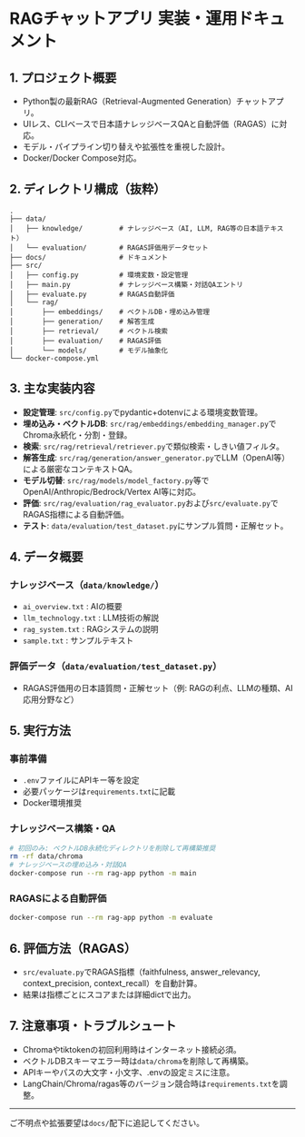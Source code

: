 # RAGチャットアプリ 実装・運用ドキュメント

## 1. プロジェクト概要
- Python製の最新RAG（Retrieval-Augmented Generation）チャットアプリ。
- UIレス、CLIベースで日本語ナレッジベースQAと自動評価（RAGAS）に対応。
- モデル・パイプライン切り替えや拡張性を重視した設計。
- Docker/Docker Compose対応。

## 2. ディレクトリ構成（抜粋）
```
.
├── data/
│   ├── knowledge/         # ナレッジベース（AI, LLM, RAG等の日本語テキスト）
│   └── evaluation/        # RAGAS評価用データセット
├── docs/                  # ドキュメント
├── src/
│   ├── config.py          # 環境変数・設定管理
│   ├── main.py            # ナレッジベース構築・対話QAエントリ
│   ├── evaluate.py        # RAGAS自動評価
│   └── rag/
│       ├── embeddings/    # ベクトルDB・埋め込み管理
│       ├── generation/    # 解答生成
│       ├── retrieval/     # ベクトル検索
│       ├── evaluation/    # RAGAS評価
│       └── models/        # モデル抽象化
└── docker-compose.yml
```

## 3. 主な実装内容
- **設定管理**: `src/config.py`でpydantic+dotenvによる環境変数管理。
- **埋め込み・ベクトルDB**: `src/rag/embeddings/embedding_manager.py`でChroma永続化・分割・登録。
- **検索**: `src/rag/retrieval/retriever.py`で類似検索・しきい値フィルタ。
- **解答生成**: `src/rag/generation/answer_generator.py`でLLM（OpenAI等）による厳密なコンテキストQA。
- **モデル切替**: `src/rag/models/model_factory.py`等でOpenAI/Anthropic/Bedrock/Vertex AI等に対応。
- **評価**: `src/rag/evaluation/rag_evaluator.py`および`src/evaluate.py`でRAGAS指標による自動評価。
- **テスト**: `data/evaluation/test_dataset.py`にサンプル質問・正解セット。

## 4. データ概要
### ナレッジベース（`data/knowledge/`）
- `ai_overview.txt` : AIの概要
- `llm_technology.txt` : LLM技術の解説
- `rag_system.txt` : RAGシステムの説明
- `sample.txt` : サンプルテキスト

### 評価データ（`data/evaluation/test_dataset.py`）
- RAGAS評価用の日本語質問・正解セット（例: RAGの利点、LLMの種類、AI応用分野など）

## 5. 実行方法
### 事前準備
- `.env`ファイルにAPIキー等を設定
- 必要パッケージは`requirements.txt`に記載
- Docker環境推奨

### ナレッジベース構築・QA
```sh
# 初回のみ: ベクトルDB永続化ディレクトリを削除して再構築推奨
rm -rf data/chroma
# ナレッジベースの埋め込み・対話QA
docker-compose run --rm rag-app python -m main
```

### RAGASによる自動評価
```sh
docker-compose run --rm rag-app python -m evaluate
```

## 6. 評価方法（RAGAS）
- `src/evaluate.py`でRAGAS指標（faithfulness, answer_relevancy, context_precision, context_recall）を自動計算。
- 結果は指標ごとにスコアまたは詳細dictで出力。

## 7. 注意事項・トラブルシュート
- Chromaやtiktokenの初回利用時はインターネット接続必須。
- ベクトルDBスキーマエラー時は`data/chroma`を削除して再構築。
- APIキーやパスの大文字・小文字、.envの設定ミスに注意。
- LangChain/Chroma/ragas等のバージョン競合時は`requirements.txt`を調整。

---

ご不明点や拡張要望は`docs/`配下に追記してください。